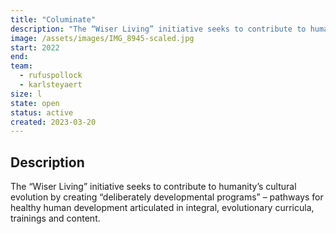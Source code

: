 ```yaml
---
title: "Columinate"
description: "The “Wiser Living” initiative seeks to contribute to humanity’s cultural evolution by creating “deliberately developmental programs” – pathways for healthy human development articulated in integral, evolutionary curricula, trainings and content."
image: /assets/images/IMG_8945-scaled.jpg
start: 2022
end: 
team:
  - rufuspollock
  - karlsteyaert
size: l
state: open
status: active
created: 2023-03-20
---
```


## Description

The “Wiser Living” initiative seeks to contribute to humanity’s cultural evolution by creating “deliberately developmental programs” – pathways for healthy human development articulated in integral, evolutionary curricula, trainings and content.





